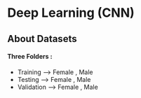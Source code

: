 # Deep Learning (CNN)

## About Datasets

#### Three Folders :

* Training           --> Female , Male
* Testing            --> Female , Male
* Validation         --> Female , Male
